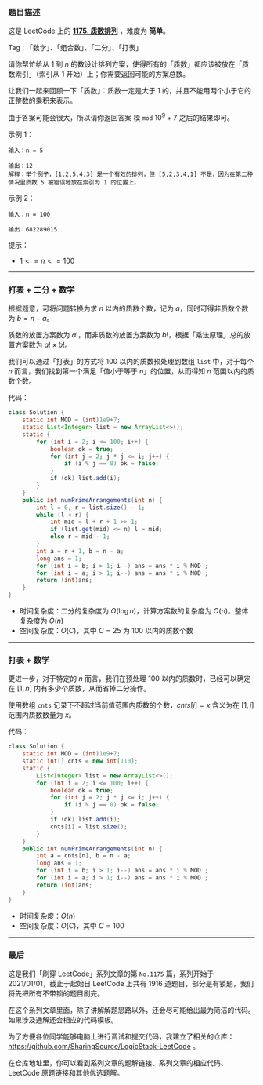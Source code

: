 ### 题目描述

这是 LeetCode 上的 **[1175. 质数排列](https://leetcode.cn/problems/prime-arrangements/solution/by-ac_oier-t3lk/)** ，难度为 **简单**。

Tag : 「数学」、「组合数」、「二分」、「打表」



请你帮忙给从 $1$ 到 $n$ 的数设计排列方案，使得所有的「质数」都应该被放在「质数索引」（索引从 $1$ 开始）上；你需要返回可能的方案总数。

让我们一起来回顾一下「质数」：质数一定是大于 $1$ 的，并且不能用两个小于它的正整数的乘积来表示。

由于答案可能会很大，所以请你返回答案 模 `mod` $10^9 + 7$ 之后的结果即可。

示例 1：
```
输入：n = 5

输出：12
解释：举个例子，[1,2,5,4,3] 是一个有效的排列，但 [5,2,3,4,1] 不是，因为在第二种情况里质数 5 被错误地放在索引为 1 的位置上。
```
示例 2：
```
输入：n = 100

输出：682289015
```

提示：
* $1 <= n <= 100$

---

### 打表 + 二分 + 数学

根据题意，可将问题转换为求 $n$ 以内的质数个数，记为 $a$，同时可得非质数个数为 $b = n - a$。

质数的放置方案数为 $a!$，而非质数的放置方案数为 $b!$，根据「乘法原理」总的放置方案数为 $a! \times b!$。

我们可以通过「打表」的方式将 $100$ 以内的质数预处理到数组 `list` 中，对于每个 $n$ 而言，我们找到第一个满足「值小于等于 $n$」的位置，从而得知 $n$ 范围以内的质数个数。

代码：
```Java
class Solution {
    static int MOD = (int)1e9+7;
    static List<Integer> list = new ArrayList<>();
    static {
        for (int i = 2; i <= 100; i++) {
            boolean ok = true;
            for (int j = 2; j * j <= i; j++) {
                if (i % j == 0) ok = false;
            }
            if (ok) list.add(i);
        }
    }
    public int numPrimeArrangements(int n) {
        int l = 0, r = list.size() - 1;
        while (l < r) {
            int mid = l + r + 1 >> 1;
            if (list.get(mid) <= n) l = mid;
            else r = mid - 1;
        }
        int a = r + 1, b = n - a;
        long ans = 1;
        for (int i = b; i > 1; i--) ans = ans * i % MOD ;
        for (int i = a; i > 1; i--) ans = ans * i % MOD ;
        return (int)ans;
    }
}
```
* 时间复杂度：二分的复杂度为 $O(\log{n})$，计算方案数的复杂度为 $O(n)$。整体复杂度为 $O(n)$
* 空间复杂度：$O(C)$，其中 $C = 25$ 为 $100$ 以内的质数个数

---

### 打表 + 数学

更进一步，对于特定的 $n$ 而言，我们在预处理 $100$ 以内的质数时，已经可以确定在 $[1, n]$ 内有多少个质数，从而省掉二分操作。

使用数组 `cnts` 记录下不超过当前值范围内质数的个数，$cnts[i] = x$ 含义为在 $[1, i]$ 范围内质数数量为 $x$。

代码：
```Java
class Solution {
    static int MOD = (int)1e9+7;
    static int[] cnts = new int[110];
    static {
        List<Integer> list = new ArrayList<>();
        for (int i = 2; i <= 100; i++) {
            boolean ok = true;
            for (int j = 2; j * j <= i; j++) {
                if (i % j == 0) ok = false;
            }
            if (ok) list.add(i);
            cnts[i] = list.size();
        }
    }
    public int numPrimeArrangements(int n) {
        int a = cnts[n], b = n - a;
        long ans = 1;
        for (int i = b; i > 1; i--) ans = ans * i % MOD ;
        for (int i = a; i > 1; i--) ans = ans * i % MOD ;
        return (int)ans;
    }
}
```
* 时间复杂度：$O(n)$
* 空间复杂度：$O(C)$，其中 $C = 100$

---

### 最后

这是我们「刷穿 LeetCode」系列文章的第 `No.1175` 篇，系列开始于 2021/01/01，截止于起始日 LeetCode 上共有 1916 道题目，部分是有锁题，我们将先把所有不带锁的题目刷完。

在这个系列文章里面，除了讲解解题思路以外，还会尽可能给出最为简洁的代码。如果涉及通解还会相应的代码模板。

为了方便各位同学能够电脑上进行调试和提交代码，我建立了相关的仓库：https://github.com/SharingSource/LogicStack-LeetCode 。

在仓库地址里，你可以看到系列文章的题解链接、系列文章的相应代码、LeetCode 原题链接和其他优选题解。

